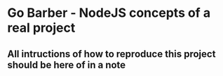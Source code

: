 # Go Barber - NodeJS concepts of a real project

## All intructions of how to reproduce this project should be here of in a note
